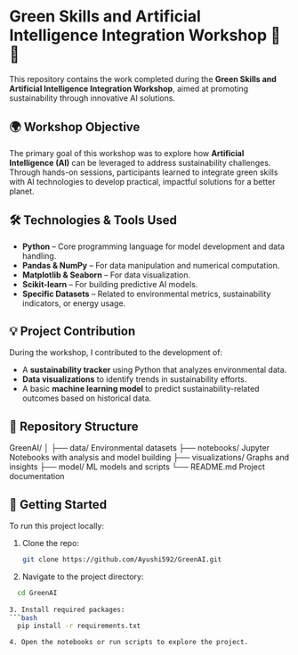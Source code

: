 # Green Skills and Artificial Intelligence Integration Workshop 🌱🤖

This repository contains the work completed during the **Green Skills and Artificial Intelligence Integration Workshop**, aimed at promoting sustainability through innovative AI solutions.

## 🌍 Workshop Objective

The primary goal of this workshop was to explore how **Artificial Intelligence (AI)** can be leveraged to address sustainability challenges. Through hands-on sessions, participants learned to integrate green skills with AI technologies to develop practical, impactful solutions for a better planet.

## 🛠 Technologies & Tools Used

- **Python** – Core programming language for model development and data handling.
- **Pandas & NumPy** – For data manipulation and numerical computation.
- **Matplotlib & Seaborn** – For data visualization.
- **Scikit-learn** – For building predictive AI models.
- **Specific Datasets** – Related to environmental metrics, sustainability indicators, or energy usage.

## 💡 Project Contribution

During the workshop, I contributed to the development of:
- A **sustainability tracker** using Python that analyzes environmental data.
- **Data visualizations** to identify trends in sustainability efforts.
- A basic **machine learning model** to predict sustainability-related outcomes based on historical data.

## 📂 Repository Structure

GreenAI/
│
├── data/  Environmental datasets
├── notebooks/ Jupyter Notebooks with analysis and model building
├── visualizations/  Graphs and insights
├── model/  ML models and scripts
└── README.md  Project documentation


## 🚀 Getting Started

To run this project locally:

1. Clone the repo:
   ```bash
   git clone https://github.com/Ayushi592/GreenAI.git

2. Navigate to the project directory:
  ```bash
    cd GreenAI
   
3. Install required packages:
 ```bash
    pip install -r requirements.txt

4. Open the notebooks or run scripts to explore the project.
